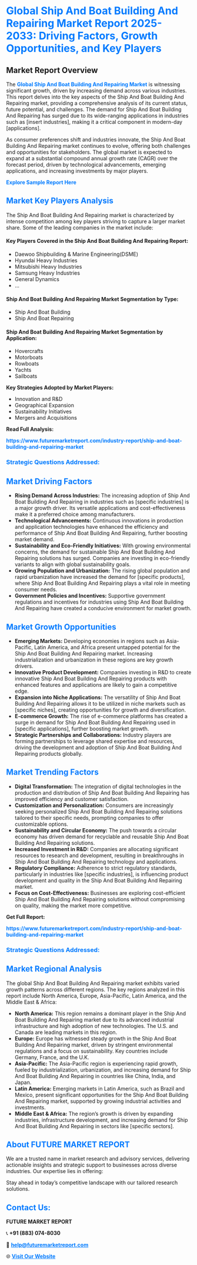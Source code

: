 <h1 style="color: #007BFF;">Global Ship And Boat Building And Repairing Market Report 2025-2033: Driving Factors, Growth Opportunities, and Key Players</h1>

<section id="overview">
<h2>Market Report Overview</h2>
<p>The <a href="https://www.futuremarketreport.com/industry-report/ship-and-boat-building-and-repairing-market" style="color: #007BFF; text-decoration: none;"><strong>Global Ship And Boat Building And Repairing Market</strong></a> is witnessing significant growth, driven by increasing demand across various industries. This report delves into the key aspects of the Ship And Boat Building And Repairing market, providing a comprehensive analysis of its current status, future potential, and challenges. The demand for Ship And Boat Building And Repairing has surged due to its wide-ranging applications in industries such as [insert industries], making it a critical component in modern-day [applications].</p>
<p>As consumer preferences shift and industries innovate, the Ship And Boat Building And Repairing market continues to evolve, offering both challenges and opportunities for stakeholders. The global market is expected to expand at a substantial compound annual growth rate (CAGR) over the forecast period, driven by technological advancements, emerging applications, and increasing investments by major players.</p>
</section>

<section id="overview">
<p><a href="https://www.futuremarketreport.com/request-sample/reportId=99408" style="color: #007BFF; text-decoration: none;"><strong>Explore Sample Report Here</strong></a></p>
</section>

<section id="key-players">
<h2 style="color: #007BFF;">Market Key Players Analysis</h2>
<p>The Ship And Boat Building And Repairing market is characterized by intense competition among key players striving to capture a larger market share. Some of the leading companies in the market include:</p>
<h4>Key Players Covered in the Ship And Boat Building And Repairing Report:</h4>
<ul><li>Daewoo Shipbuilding &amp; Marine Engineering(DSME)</li><li>Hyundai Heavy Industries</li><li>Mitsubishi Heavy Industries</li><li>Samsung Heavy Industries</li><li>General Dynamics</li><li>...</li></ul>
<h4>Ship And Boat Building And Repairing Market Segmentation by Type:</h4>
<ul><li>Ship And Boat Building</li><li>Ship And Boat Repairing</li></ul>

<h4>Ship And Boat Building And Repairing Market Segmentation by Application:</h4>
<ul><li>Hovercrafts</li><li>Motorboats</li><li>Rowboats</li><li>Yachts</li><li>Sailboats</li></ul>
<p><strong>Key Strategies Adopted by Market Players:</strong></p>
<ul>
<li>Innovation and R&D</li>
<li>Geographical Expansion</li>
<li>Sustainability Initiatives</li>
<li>Mergers and Acquisitions</li>
</ul>
</section>

<section>
<p><strong>Read Full Analysis: </strong></p><a href="https://www.futuremarketreport.com/industry-report/ship-and-boat-building-and-repairing-market" style="color: #007BFF; text-decoration: none;"><strong>https://www.futuremarketreport.com/industry-report/ship-and-boat-building-and-repairing-market</strong></a>
<h3 style="color: #007BFF;">Strategic Questions Addressed:</h3>
</section>

<section id="driving-factors">
<h2 style="color: #007BFF;">Market Driving Factors</h2>
<ul>
<li><strong>Rising Demand Across Industries:</strong> The increasing adoption of Ship And Boat Building And Repairing in industries such as [specific industries] is a major growth driver. Its versatile applications and cost-effectiveness make it a preferred choice among manufacturers.</li>
<li><strong>Technological Advancements:</strong> Continuous innovations in production and application technologies have enhanced the efficiency and performance of Ship And Boat Building And Repairing, further boosting market demand.</li>
<li><strong>Sustainability and Eco-Friendly Initiatives:</strong> With growing environmental concerns, the demand for sustainable Ship And Boat Building And Repairing solutions has surged. Companies are investing in eco-friendly variants to align with global sustainability goals.</li>
<li><strong>Growing Population and Urbanization:</strong> The rising global population and rapid urbanization have increased the demand for [specific products], where Ship And Boat Building And Repairing plays a vital role in meeting consumer needs.</li>
<li><strong>Government Policies and Incentives:</strong> Supportive government regulations and incentives for industries using Ship And Boat Building And Repairing have created a conducive environment for market growth.</li>
</ul>
</section>

<section id="growth-opportunities">
<h2 style="color: #007BFF;">Market Growth Opportunities</h2>
<ul>
<li><strong>Emerging Markets:</strong> Developing economies in regions such as Asia-Pacific, Latin America, and Africa present untapped potential for the Ship And Boat Building And Repairing market. Increasing industrialization and urbanization in these regions are key growth drivers.</li>
<li><strong>Innovative Product Development:</strong> Companies investing in R&D to create innovative Ship And Boat Building And Repairing products with enhanced features and applications are likely to gain a competitive edge.</li>
<li><strong>Expansion into Niche Applications:</strong> The versatility of Ship And Boat Building And Repairing allows it to be utilized in niche markets such as [specific niches], creating opportunities for growth and diversification.</li>
<li><strong>E-commerce Growth:</strong> The rise of e-commerce platforms has created a surge in demand for Ship And Boat Building And Repairing used in [specific applications], further boosting market growth.</li>
<li><strong>Strategic Partnerships and Collaborations:</strong> Industry players are forming partnerships to leverage shared expertise and resources, driving the development and adoption of Ship And Boat Building And Repairing products globally.</li>
</ul>
</section>

<section id="trending-factors">
<h2 style="color: #007BFF;">Market Trending Factors</h2>
<ul>
<li><strong>Digital Transformation:</strong> The integration of digital technologies in the production and distribution of Ship And Boat Building And Repairing has improved efficiency and customer satisfaction.</li>
<li><strong>Customization and Personalization:</strong> Consumers are increasingly seeking personalized Ship And Boat Building And Repairing solutions tailored to their specific needs, prompting companies to offer customizable options.</li>
<li><strong>Sustainability and Circular Economy:</strong> The push towards a circular economy has driven demand for recyclable and reusable Ship And Boat Building And Repairing solutions.</li>
<li><strong>Increased Investment in R&D:</strong> Companies are allocating significant resources to research and development, resulting in breakthroughs in Ship And Boat Building And Repairing technology and applications.</li>
<li><strong>Regulatory Compliance:</strong> Adherence to strict regulatory standards, particularly in industries like [specific industries], is influencing product development and quality in the Ship And Boat Building And Repairing market.</li>
<li><strong>Focus on Cost-Effectiveness:</strong> Businesses are exploring cost-efficient Ship And Boat Building And Repairing solutions without compromising on quality, making the market more competitive.</li>
</ul>
</section>

<section>
<p><strong>Get Full Report: </strong></p><a href="https://www.futuremarketreport.com/industry-report/ship-and-boat-building-and-repairing-market" style="color: #007BFF; text-decoration: none;"><strong>https://www.futuremarketreport.com/industry-report/ship-and-boat-building-and-repairing-market</strong></a>
<h3 style="color: #007BFF;">Strategic Questions Addressed:</h3>
</section>


<section id="regional-analysis">
<h2 style="color: #007BFF;">Market Regional Analysis</h2>
<p>The global Ship And Boat Building And Repairing market exhibits varied growth patterns across different regions. The key regions analyzed in this report include North America, Europe, Asia-Pacific, Latin America, and the Middle East & Africa:</p>
<ul>
<li><strong>North America:</strong> This region remains a dominant player in the Ship And Boat Building And Repairing market due to its advanced industrial infrastructure and high adoption of new technologies. The U.S. and Canada are leading markets in this region.</li>
<li><strong>Europe:</strong> Europe has witnessed steady growth in the Ship And Boat Building And Repairing market, driven by stringent environmental regulations and a focus on sustainability. Key countries include Germany, France, and the U.K.</li>
<li><strong>Asia-Pacific:</strong> The Asia-Pacific region is experiencing rapid growth, fueled by industrialization, urbanization, and increasing demand for Ship And Boat Building And Repairing in countries like China, India, and Japan.</li>
<li><strong>Latin America:</strong> Emerging markets in Latin America, such as Brazil and Mexico, present significant opportunities for the Ship And Boat Building And Repairing market, supported by growing industrial activities and investments.</li>
<li><strong>Middle East & Africa:</strong> The region’s growth is driven by expanding industries, infrastructure development, and increasing demand for Ship And Boat Building And Repairing in sectors like [specific sectors].</li>
</ul>
</section>

<footer>
<h2 style="color: #007BFF;">About FUTURE MARKET REPORT</h2>
<p>We are a trusted name in market research and advisory services, delivering actionable insights and strategic support to businesses across diverse industries. Our expertise lies in offering:</p>

<p>Stay ahead in today’s competitive landscape with our tailored research solutions.</p>

<h2 style="color: #007BFF;">Contact Us:</h2>
<p><strong>FUTURE MARKET REPORT</strong></p>
<p>📞 <strong>+91 (883) 074-8030</strong></p>
<p>📧 <strong><a href="mailto:help@futuremarketreport.com" style="color: #007BFF;">help@futuremarketreport.com</a></strong></p>
<p>🌐 <strong><a href="https://www.futuremarketreport.com/" style="color: #007BFF;">Visit Our Website</a></strong></p>
</footer>